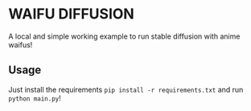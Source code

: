 # WAIFU DIFFUSION

A local and simple working example to run stable diffusion with anime waifus!

## Usage

Just install the requirements `pip install -r requirements.txt` and run `python main.py`!
